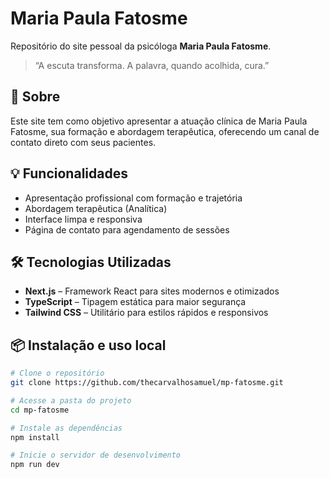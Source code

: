 # Maria Paula Fatosme

Repositório do site pessoal da psicóloga **Maria Paula Fatosme**.

> “A escuta transforma. A palavra, quando acolhida, cura.”

## 🧠 Sobre

Este site tem como objetivo apresentar a atuação clínica de Maria Paula Fatosme, sua formação e abordagem terapêutica, oferecendo um canal de contato direto com seus pacientes.

<!-- O projeto foi desenvolvido com foco em **simplicidade, clareza e acessibilidade**, refletindo os valores da prática psicanalítica. -->

## 💡 Funcionalidades

- Apresentação profissional com formação e trajetória
- Abordagem terapêutica (Analítica)
- Interface limpa e responsiva
- Página de contato para agendamento de sessões

## 🛠️ Tecnologias Utilizadas

- **Next.js** – Framework React para sites modernos e otimizados
- **TypeScript** – Tipagem estática para maior segurança
- **Tailwind CSS** – Utilitário para estilos rápidos e responsivos
<!-- - **Vercel** – Hospedagem e deploy contínuo -->

## 📦 Instalação e uso local

```bash
# Clone o repositório
git clone https://github.com/thecarvalhosamuel/mp-fatosme.git

# Acesse a pasta do projeto
cd mp-fatosme

# Instale as dependências
npm install

# Inicie o servidor de desenvolvimento
npm run dev
